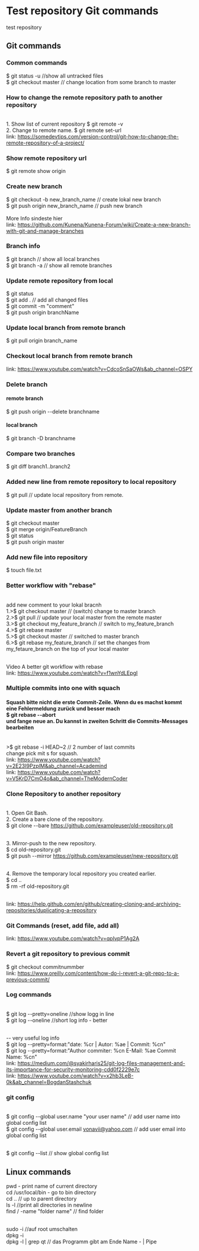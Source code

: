 # Test repository Git commands
test repository
<br/>
## Git commands

### Common commands
$ git status -u //show all untracked files <br/>
$ git checkout master // change location from some branch to master<br/>
### How to change the remote repository path to another repository
<br/>1. Show list of current repository
$ git remote -v
<br/>2. Change to remote name. 
$ git remote set-url <name> <newurl>
<br/> link: https://somedevtips.com/version-control/git-how-to-change-the-remote-repository-of-a-project/
### Show remote repository url
$ git remote show origin
### Create new branch
$ git checkout -b new_branch_name // create lokal new branch
<br/>$ git push origin new_branch_name // push new branch <br/>
<br/>More Info sindeste hier
<br/> link: https://github.com/Kunena/Kunena-Forum/wiki/Create-a-new-branch-with-git-and-manage-branches
### Branch info
$ git branch // show all local branches
<br/>$ git branch -a // show all remote branches
### Update remote repository from local
$ git status
<br/>$ git add .  // add all changed files 
<br/>$ git commit -m "comment"
<br/>$ git push origin branchName
### Update local branch from remote branch
$ git pull origin branch_name
### Checkout local branch from remote branch
link: https://www.youtube.com/watch?v=CdcoSnSaOWs&ab_channel=OSPY</br>
### Delete branch
#### remote branch
$ git push origin --delete branchname
#### local branch
$ git branch -D branchname
### Compare two branches
$ git diff branch1..branch2
### Added new line from remote repository to local repository
$ git pull  // update local repository from remote.
### Update master from another branch
$ git checkout master
<br/>$ git merge origin/FeatureBranch
<br/>$ git status
<br/>$ git push origin master
  
### Add new file into repository
$ touch file.txt

### Better workflow with "rebase"
<br/>add new comment to your lokal bracnh
<br/>1.>$ git checkout master // (switch) change to master branch
<br/>2.>$ git pull // update your local master from the remote master
<br/>3.>$ git checkout my_feature_branch // switch to my_feature_branch
<br/>4.>$ git rebase master
<br/>5.>$ git checkout master // switched to master branch
<br/>6.>$ git rebase my_feature_branch // set the changes from my_fetaure_branch on the top of your local master

<br/>Video A better git workflow with rebase 
<br/>link: https://www.youtube.com/watch?v=f1wnYdLEpgI

### Multiple commits into one with squach
#### Squash bitte nicht die erste Commit-Zeile. Wenn du es machst kommt eine Fehlermeldung zurück und besser mach </br>$ git rebase --abort </br>und fange neue an. Du kannst in zweiten Schritt die Commits-Messages bearbeiten
</br>>$ git rebase -i HEAD~2 // 2 number of last commits
</br> change pick mit s for squash. 
</br> link: https://www.youtube.com/watch?v=2E23I9PzplM&ab_channel=Academind
</br> link: https://www.youtube.com/watch?v=V5KrD7CmO4o&ab_channel=TheModernCoder

### Clone Repository to another repository
<br/>1. Open Git Bash.
<br/>2. Create a bare clone of the repository.
<br/>$ git clone --bare https://github.com/exampleuser/old-repository.git

<br/>3. Mirror-push to the new repository.
<br/>$ cd old-repository.git
<br/>$ git push --mirror https://github.com/exampleuser/new-repository.git

<br/>4. Remove the temporary local repository you created earlier.
<br/>$ cd ..
<br/>$ rm -rf old-repository.git

<br/>link: https://help.github.com/en/github/creating-cloning-and-archiving-repositories/duplicating-a-repository

### Git Commands (reset, add file, add all)
link: https://www.youtube.com/watch?v=qpIvpP1Ag2A

### Revert a git repository to previous commit
$ git checkout commitnummber
<br/>link: https://www.oreilly.com/content/how-do-i-revert-a-git-repo-to-a-previous-commit/

### Log commands
<br/>$ git log --pretty=oneline //show logg in line
<br/>$ git log --oneline //short log info - better

<br/> -- very useful log info 
<br/>$ git log --pretty=format:"date: %cr | Autor: %ae | Commit: %cn"
<br/>$ git log --pretty=format:"Author commiter: %cn E-Mail: %ae Commit Name: %cn"
<br/>link: https://medium.com/@syakirharis25/git-log-files-management-and-its-importance-for-security-monitoring-cdd0f2229e7c
<br/>link: https://www.youtube.com/watch?v=x2hb3LeB-0k&ab_channel=BogdanStashchuk

### git config
<br/>$ git config --global user.name "your user name"  // add user name into global config list
<br/>$ git config --global user.email vonavii@yahoo.com // add user email into global config list

<br/>$ git config --list // show global config list


## Linux commands

pwd - print name of current directory </br>
cd /usr/local/bin - go to bin directory </br>
cd .. // up to parent directory </br>
ls -l //print all directories in newline </br>
find / -name "folder name" // find folder </br>

<br/>sudo -i //auf root umschalten
<br/>dpkg -i
<br/>dpkg -l | grep qt // das Programm gibt am Ende  Name - | Pipe

















